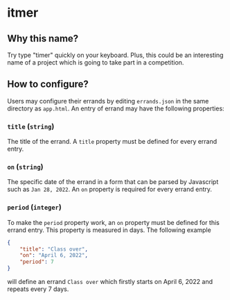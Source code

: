 # itmer
## Why this name?
Try type "timer" quickly on your keyboard. Plus, this could be an interesting name of a project which is going to take part in a competition.
## How to configure?
Users may configure their errands by editing `errands.json` in the same directory as `app.html`.
An entry of errand may have the following properties:
### `title` (`string`)
The title of the errand. A `title` property must be defined for every errand entry.
### `on` (`string`)
The specific date of the errand in a form that can be parsed by Javascript such as `Jan 28, 2022`. An `on` property is required for every errand entry.
### `period` (`integer`)
To make the `period` property work, an `on` property must be defined for this errand entry. This property is measured in days.
The following example
```json
{
    "title": "Class over",
    "on": "April 6, 2022",
    "period": 7
}
```
will define an errand `Class over` which firstly starts on April 6, 2022 and repeats every 7 days.
